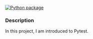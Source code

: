 [![Python package](https://github.com/anastasiia-nez/hexlet_pytest/actions/workflows/python-package.yml/badge.svg)](https://github.com/anastasiia-nez/hexlet_pytest/actions/workflows/python-package.yml)

### Description
In this project, I am introduced to Pytest.
